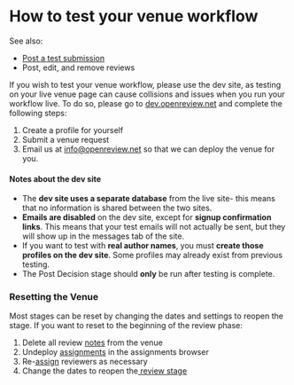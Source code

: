 # How to test your venue workflow

See also:

* [Post a test submission](how-to-create-change-and-delete-notes.md)
* Post, edit, and remove reviews

If you wish to test your venue workflow, please use the dev site, as testing on your live venue page can cause collisions and issues when you run your workflow live. To do so, please go to [dev.openreview.net](https://dev.openreview.net/) and complete the following steps:

1. Create a profile for yourself
2. Submit a venue request
3. Email us at info@openreview.net so that we can deploy the venue for you.

#### Notes about the dev site

* The **dev site uses a separate database** from the live site- this means that no information is shared between the two sites.
* **Emails are disabled** on the dev site, except for **signup confirmation links**. This means that your test emails will not actually be sent, but they will show up in the messages tab of the site.
* If you want to test with **real author names**, you must **create those profiles on the dev site**. Some profiles may already exist from previous testing.
* The Post Decision stage should **only** be run after testing is complete.





### Resetting the Venue

Most stages can be reset by changing the dates and settings to reopen the stage. If you want to reset to the beginning of the review phase:

1. Delete all review [notes](../../reference/api-v1/entities/note/) from the venue
2. Undeploy [assignments](../paper-matching-and-assignment/how-to-undo-deployed-assignments.md) in the assignments browser
3. Re-[assign](../paper-matching-and-assignment/) reviewers as necessary
4. Change the dates to reopen the[ review stage](../../reference/stages/review-stage.md)


